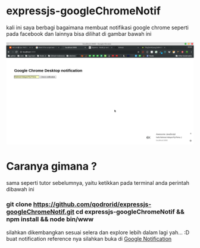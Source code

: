 # expressjs-googleChromeNotif

kali ini saya berbagi bagaimana membuat notifikasi google chrome seperti pada facebook dan lainnya bisa dilihat di gambar bawah ini

![Image preview](https://github.com/qodrorid/expressjs-googleChromeNotif/blob/master/image/yeah.png)

# Caranya gimana ?
sama seperti tutor sebelumnya, yaitu ketikkan pada terminal anda perintah dibawah ini

### git clone https://github.com/qodrorid/expressjs-googleChromeNotif.git cd expressjs-googleChromeNotif && npm install && node bin/www

silahkan dikembangkan sesuai selera dan explore lebih dalam lagi yah... :D buat notification reference nya silahkan buka di [Google Notification](https://developer.chrome.com/apps/notifications)
